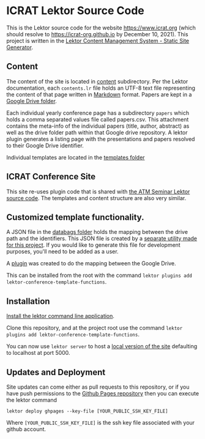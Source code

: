 # ICRAT Lektor Source Code

This is the Lektor source code for the website https://www.icrat.org (which should resolve to https://icrat-org.github.io by December 10, 2021).  This project is written in the [Lektor Content Management System - Static Site Generator](https://www.getlektor.com).

## Content

The content of the site is located in [content](./content/) subdirectory.  Per the Lektor documentation, each `contents.lr` file holds an UTF-8 text file representing the content of that page written in [Markdown](https://commonmark.org/help/) format.  Papers are kept in a [Google Drive folder](https://drive.google.com/drive/folders/1aD26KOoAl1_jifbvZN8mU8ZD8jA1vj4T?usp=sharing).  

Each individual yearly conference page has a subdirectory `papers` which holds a comma separated values file called papers.csv.  This attachment contains the meta-info of the individual papers (title, author, abstract) as well as the drive folder path within that Google drive repository.  A lektor plugin generates a listing page with the presentations and papers resolved to their Google Drive identifier.

Individual templates are located in the [templates folder](./templates/)

## ICRAT Conference Site

This site re-uses plugin code that is shared with [the ATM Seminar Lektor source code](https://github.com/atmseminar-org/lektor-atmseminar-org/).  The templates and content structure are also very similar.

## Customized template functionality.

A JSON file in the [databags folder](./databags/) holds the mapping between the drive path and the identifiers.  This JSON file is created by a [separate utility made for this project](https://github.com/atmseminar-org/pydrivelist).  If you would like to generate this file for development purposes, you'll need to be added as a user.  

A [plugin](https://github.com/atmseminar-org/lektor-atmseminar-org/tree/main/packages/conference-template-functions) was created to do the mapping between the Google Drive.

This can be installed from the root with the command `lektor plugins add lektor-conference-template-functions`.

## Installation

[Install the lektor command line application](https://www.getlektor.com/docs/installation/).

Clone this repository, and at the project root use the command `lektor plugins add lektor-conference-template-functions`.

You can now use `lektor server` to host a [local version of the site](http://localhost:5000/) defaulting to localhost at port 5000.

## Updates and Deployment

Site updates can come either as pull requests to this repository, or if you have push permissions to the [Github Pages repository](https://github.com/icrat-org/icrat-org.github.io) then you can execute the lektor command

`lektor deploy ghpages --key-file [YOUR_PUBLIC_SSH_KEY_FILE]`

Where `[YOUR_PUBLIC_SSH_KEY_FILE]` is the ssh key file associated with your github account.
